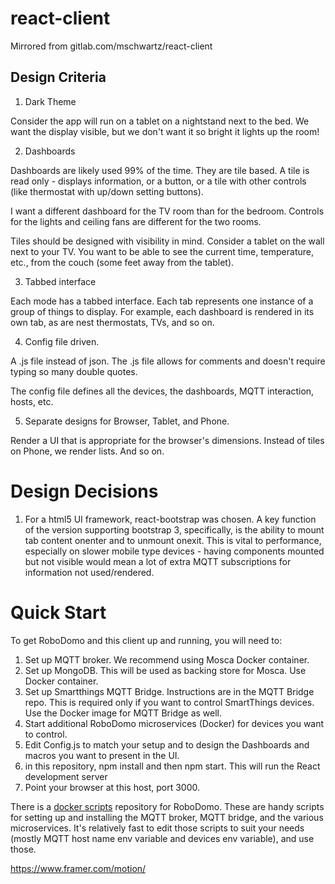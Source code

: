 # react-client

Mirrored from gitlab.com/mschwartz/react-client

## Design Criteria

1) Dark Theme

Consider the app will run on a tablet on a nightstand next to the bed.  We want the display visible, but we don't want
it so bright it lights up the room!

2) Dashboards

Dashboards are likely used 99% of the time.  They are tile based.  A tile is read only - displays information, or a
button, or a tile with other controls (like thermostat with up/down setting buttons).

I want a different dashboard for the TV room than for the bedroom.  Controls for the lights and ceiling fans are
different for the two rooms.  

Tiles should be designed with visibility in mind.  Consider a tablet on the wall next to your TV.  You want to be able
to see the current time, temperature, etc., from the couch (some feet away from the tablet).

3) Tabbed interface

Each mode has a tabbed interface.  Each tab represents one instance of a group of things to display.  For example, each
dashboard is rendered in its own tab, as are nest thermostats, TVs, and so on.

4) Config file driven.

A .js file instead of json.  The .js file allows for comments and doesn't require typing so many double quotes.

The config file defines all the devices, the dashboards, MQTT interaction, hosts, etc.

5) Separate designs for Browser, Tablet, and Phone.

Render a UI that is appropriate for the browser's dimensions.  Instead of tiles on Phone, we render lists.  And so on.

# Design Decisions

1) For a html5 UI framework, react-bootstrap was chosen.  A key function of the version supporting bootstrap 3,
specifically, is the ability to mount tab content onenter and to unmount onexit.  This is vital to performance,
especially on slower mobile type devices - having components mounted but not visible would mean a lot of extra MQTT
subscriptions for information not used/rendered.  

# Quick Start

To get RoboDomo and this client up and running, you will need to:
1) Set up MQTT broker.  We recommend using Mosca Docker container.
2) Set up MongoDB.  This will be used as backing store for Mosca.  Use Docker container.
3) Set up Smartthings MQTT Bridge.  Instructions are in the MQTT Bridge repo.  This is required only if you want to
control SmartThings devices.  Use the Docker image for MQTT Bridge as well.
4) Start additional RoboDomo microservices (Docker) for devices you want to control.
5) Edit Config.js to match your setup and to design the Dashboards and macros you want to present in the UI.
6) in this repository, npm install and then npm start.  This will run the React development server
7) Point your browser at this host, port 3000.

There is a [docker scripts](https://github.com/RoboDomo/docker-scripts) repository for RoboDomo.  These are handy
scripts for setting up and installing the MQTT broker, MQTT bridge, and the various microservices.  It's relatively fast
to edit those scripts to suit your needs (mostly MQTT host name env variable and devices env variable), and use those.

https://www.framer.com/motion/
